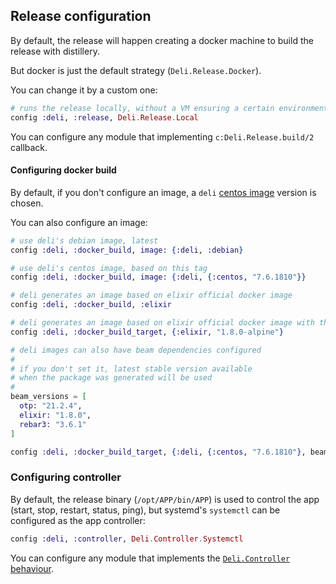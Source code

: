 ## Release configuration

By default, the release will happen creating a docker machine to build the release with distillery.

But docker is just the default strategy (`Deli.Release.Docker`).

You can change it by a custom one:

```elixir
# runs the release locally, without a VM ensuring a certain environment
config :deli, :release, Deli.Release.Local
```

You can configure any module that implementing `c:Deli.Release.build/2` callback.


#### Configuring docker build

By default, if you don't configure an image, a `deli` [centos image](https://github.com/rodrigues/deli/blob/master/lib/templates/.deli/Dockerfile/centos.eex) version is chosen.

You can also configure an image:

```elixir
# use deli's debian image, latest
config :deli, :docker_build, image: {:deli, :debian}

# use deli's centos image, based on this tag
config :deli, :docker_build, image: {:deli, {:centos, "7.6.1810"}}

# deli generates an image based on elixir official docker image
config :deli, :docker_build, :elixir

# deli generates an image based on elixir official docker image with this tag
config :deli, :docker_build_target, {:elixir, "1.8.0-alpine"}

# deli images can also have beam dependencies configured
#
# if you don't set it, latest stable version available
# when the package was generated will be used
#
beam_versions = [
  otp: "21.2.4",
  elixir: "1.8.0",
  rebar3: "3.6.1"
]

config :deli, :docker_build_target, {:deli, {:centos, "7.6.1810"}, beam_versions}
```

### Configuring controller

By default, the release binary (`/opt/APP/bin/APP`) is used to control the app (start, stop, restart, status, ping), but systemd's `systemctl` can be configured as the app controller:

```elixir
config :deli, :controller, Deli.Controller.Systemctl
```

You can configure any module that implements the [`Deli.Controller` behaviour](https://hexdocs.pm/deli/Deli.Controller.html).
